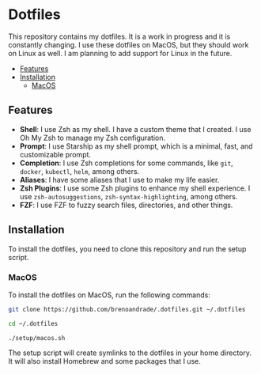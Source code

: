 # Dotfiles

This repository contains my dotfiles. It is a work in progress and it is constantly changing. I use these dotfiles on MacOS, but they should work on Linux as well. I am planning to add support for Linux in the future. 

- [Features](#features)
- [Installation](#installation)
  - [MacOS](#macos)

## Features

- **Shell**: I use Zsh as my shell. I have a custom theme that I created. I use Oh My Zsh to manage my Zsh configuration.
- **Prompt**: I use Starship as my shell prompt, which is a minimal, fast, and customizable prompt.
- **Completion**: I use Zsh completions for some commands, like `git`, `docker`, `kubectl`, `helm`, among others.
- **Aliases**: I have some aliases that I use to make my life easier.
- **Zsh Plugins**: I use some Zsh plugins to enhance my shell experience. I use `zsh-autosuggestions`, `zsh-syntax-highlighting`, among others.
- **FZF**: I use FZF to fuzzy search files, directories, and other things.

## Installation

To install the dotfiles, you need to clone this repository and run the setup script.

### MacOS

To install the dotfiles on MacOS, run the following commands:

```bash
git clone https://github.com/brenoandrade/.dotfiles.git ~/.dotfiles

cd ~/.dotfiles

./setup/macos.sh
```

The setup script will create symlinks to the dotfiles in your home directory. It will also install Homebrew and some packages that I use.
